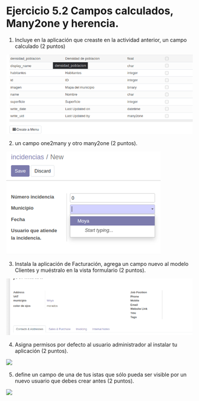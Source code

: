 # Ejercicio 5.2 Campos calculados, Many2one y herencia.

1. Incluye en la aplicación que creaste en la actividad anterior, un campo calculado (2 puntos)

![](./assets/5-2-1.png)

2. un campo one2many y otro many2one (2 puntos). 

![](./assets/5-2-2.png)

3. Instala la aplicación de Facturación, agrega un campo nuevo al modelo Clientes y muéstralo en la vista formulario (2 puntos).

![](./assets/5-2-3.png)

4. Asigna permisos por defecto al usuario administrador al instalar tu aplicación (2 puntos).

![](./assets/5-2-)

5. define un campo de una de tus istas que sólo pueda ser visible por un nuevo usuario que debes crear antes (2 puntos).

![](./assets/5-2-)
